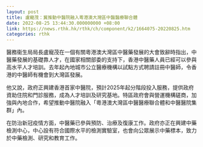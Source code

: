 ```yaml
---
layout: post
title: 盧寵茂：冀推動中醫院融入粵港澳大灣區中醫醫療聯合體
date: 2022-08-25 13:44:30.000000000 +08:00
link: https://news.rthk.hk/rthk/ch/component/k2/1664075-20220825.htm
categories: rthk
---
```


醫務衞生局局長盧寵茂在一個有關粵港澳大灣區中醫藥發展的大會致辭時指出，中醫藥發展的基礎靠人才，在國家相關部委的支持下，香港中醫藥人員已經可以參與高水平人才培訓。去年起內地城市公立醫療機構以試點方式聘請註冊中醫師，令香港的中醫師有機會到大灣區發展。

他又說，政府正興建香港首家中醫院，預計2025年起分階段投入服務，提供政府資助住院和門診服務，成為人才培訓及研究基地。特區政府會與營運機構磋商，加強與內地合作，希望推動中醫院融入「粵港澳大灣區中醫醫療聯合體和中醫醫院集群」內。

在防治新冠疫情方面，中醫藥已參與預防、治療及復康工作。政府亦正在興建中藥檢測中心，中心設有符合國際水平的檢測實驗室，也會向公眾展示中藥標本，致力於中藥檢測、研究和教育工作。
